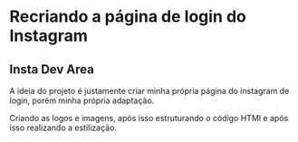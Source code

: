 # Recriando a página de login do Instagram

## Insta Dev Area

A ideia do projeto é justamente criar minha própria página do instagram de login, porém minha própria adaptação.

Criando as logos e imagens, após isso estruturando o código HTMl e após isso realizando a estilização.
